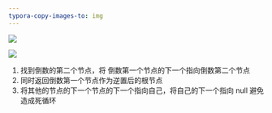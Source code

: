 ```yaml
---
typora-copy-images-to: img
---
```

![](F:\web前端\学习笔记\duyi\算法\img\链表的逆置.png)

![](F:\web前端\学习笔记\duyi\算法\img\链表的逆置.jpg)

1. 找到倒数的第二个节点，将 倒数第一个节点的下一个指向倒数第二个节点
2. 同时返回倒数第一个节点作为逆置后的根节点
3. 将其他的节点的下一个节点的下一个指向自己，将自己的下一个指向 null 避免造成死循环

